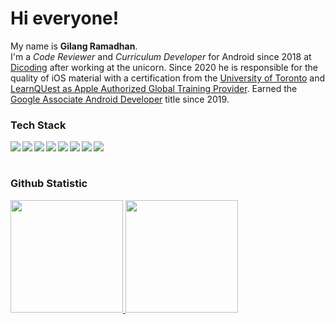 # Hi everyone! 
My name is **Gilang Ramadhan**.\
I'm a *Code Reviewer* and *Curriculum Developer* for Android since 2018 at [Dicoding](https://www.dicoding.com/) after working at the unicorn. Since 2020 he is responsible for the quality of iOS material with a certification from the [University of Toronto]((https://www.coursera.org/account/accomplishments/specialization/CLKJD8XBXJ3M)) and [LearnQUest as Apple Authorized Global Training Provider](https://www.coursera.org/account/accomplishments/specialization/SRC6PMNEETX2). Earned the [Google Associate Android Developer](https://www.credential.net/h5deoi5h) title since 2019.

### Tech Stack
  <img align="left" src="https://img.shields.io/badge/Android-3DDC84?logo=android&logoColor=white" />
  <img align="left" src="https://img.shields.io/badge/java-%23ED8B00.svg?logo=java&logoColor=white"/>
  <img align="left" src="https://img.shields.io/badge/kotlin-%230095D5.svg?logo=kotlin&logoColor=white"/>
  <img align="left" src="https://img.shields.io/badge/IntelliJIDEA-000000.svg?logo=intellij-idea&logoColor=white"/>
  <img align="left" src="https://img.shields.io/badge/iOS-000000?logo=ios&logoColor=white">
  <img align="left" src="https://img.shields.io/badge/swift-%23FA7343.svg?logo=swift&logoColor=white"/>
  <img align="left" src="https://img.shields.io/badge/Xcode-007ACC??logo=Xcode&logoColor=white"/>
  <img align="left" src="https://img.shields.io/badge/git-%23F05033.svg?logo=git&logoColor=white"/>
  <br> <br>

### Github Statistic
<p align="left">
<a href="https://github.com/gilangadhan">
  <img height="180em" src="https://github-readme-stats-eight-theta.vercel.app/api?username=gilangadhan&show_icons=true&theme=buefy&include_all_commits=true&count_private=true"/>
  <img height="180em" src="https://github-readme-stats-eight-theta.vercel.app/api/top-langs/?username=gilangadhan&layout=compact&langs_count=8&theme=buefy"/>
</a>
</p>
